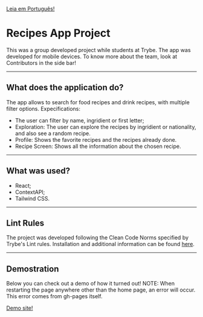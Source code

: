 
[Leia em Português!](./README.md)

# Recipes App Project
This was a group developed project while students at Trybe.
The app was developed for mobile devices.
To know more about the team, look at Contributors in the side bar! 

---
## What does the application do?
The app allows to search for food recipes and drink recipes, with multiple filter options.
Expecifications: 
- The user can filter by name, ingridient or first letter;
- Exploration: The user can explore the recipes by ingridient or nationality, and also see a random recipe.
- Profile: Shows the favorite recipes and the recipes already done.
- Recipe Screen: Shows all the information about the chosen recipe. 

---
## What was used?
- React;
- ContextAPI;
- Tailwind CSS.

---
## Lint Rules
The project was developed following the Clean Code Norms specified by Trybe's Lint rules.
Installation and additional information can be found [here](https://github.com/betrybe/eslint-config-trybe).

---
## Demostration
Below you can check out a demo of how it turned out!
NOTE: When restarting the page anywhere other than the home page, an error will occur. This error comes from gh-pages itself.

[Demo site!](https://lucas-dalbo.github.io/app-receitas/)


